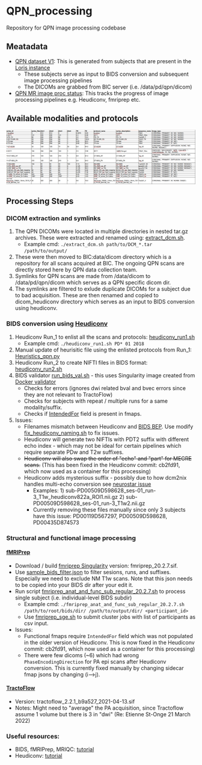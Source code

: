 # QPN_processing
Repository for QPN image processing codebase

## Meatadata
- [QPN dataset V1](metadata/ID_lists/subjects/COPN_loris_imaging_subject_list_11_April_2022.csv): This is generated from subjects that are present in the [Loris instance](https://copn.loris.ca/) 
  -  These subjects serve as input to BIDS conversion and subsequent image processing pipelines
  -  The DICOMs are grabbed from BIC server (i.e. /data/pd/qpn/dicom) 
- [QPN MR image proc status](metadata/ID_lists/subjects/QPN_image_proc_status.csv): This tracks the progress of image processing pipelines e.g. Heudiconv, fmriprep etc. 

## Available modalities and protocols
![QPN MR acq protocols](./metadata/QPN_dicom_protocols.png)

## Processing Steps

### DICOM extraction and symlinks
  1. The QPN DICOMs were located in multiple directories in nested tar.gz archives. These were extracted and renamed using: [extract_dcm.sh](./bids/scripts/extract_dcm.sh). 
     - Example cmd: 
       ``` ./extract_dcm.sh path/to/DCM_*.tar /path/to/output/ ```
  2. These were then moved to BIC:data/dicom directory which is a repository for all scans acquired at BIC. The ongoing QPN scans are directly stored here by QPN data collection team. 
  3. Symlinks for QPN scans are made from /data/dicom to /data/pd/qpn/dicom which serves as a QPN specific dicom dir. 
  4. The symlinks are filtered to exlude duplicate DICOMs for a subject due to bad acquisition. These are then renamed and copied to dicom_heudiconv directory which serves as an input to BIDS conversion using heudiconv.

### BIDS conversion using [Heudiconv](https://heudiconv.readthedocs.io/en/latest/)   
  1. Heudiconv Run_1 to enlist all the scans and protocols: [heudiconv_run1.sh](/bids/scripts/heudiconv_run1.sh)
     - Example cmd: 
       ``` ./heudiconv_run1.sh PD* 01 2018 ```
  2. Manual update of heurisitic file using the enlisted protocols from Run_1: [Heuristics_qpn.py](bids/heuristics/Heuristics_qpn.py)
  3. Heudiconv Run_2 to create NIFTI files in BIDS format: [heudiconv_run2.sh](/bids/scripts/heudiconv_run2.sh)
  4. BIDS validator [run_bids_val.sh](bids/scripts/run_bids_val.sh) - this uses Singularity image created from [Docker validator](https://github.com/bids-standard/bids-validator) 
      - Checks for errors (ignores dwi related bval and bvec errors since they are not relevant to TractoFlow) 
      - Checks for subjects with repeat / multiple runs for a same modality/suffix. 
      - Checks if [IntendedFor](https://github.com/nipy/heudiconv/pull/482) field is present in fmaps.
  5. Issues:
      - Filenames mismatch between Heudiconv and [BIDS BEP](https://github.com/bids-standard/bep001/blob/master/src/04-modality-specific-files/01-magnetic-resonance-imaging-data.md). Use modify [fix_heudiconv_naming.sh](bids/scripts/fix_heudiconv_naming.sh) to fix issues.
      - Heudiconv will generate two NIFTIs with PDT2 suffix with different echo index - which may not be ideal for certain pipelines which require separate PDw and T2w suffixes. 
      - ~~Heudiconv will also swap the order of "echo" and "part" for MEGRE scans.~~ (This has been fixed in the Heudiconv commit: cb2fd91, which now used as a container for this processing)
      - Heudiconv adds mysterious suffix - possibly due to how dcm2nix handles multi-echo conversion see [neurostar issue](https://neurostars.org/t/heudiconv-adding-unspecified-suffix/21450/3) 
        - Examples: 1) sub-PD00509D598628_ses-01_run-3_T1w_heudiconv822a_ROI1.nii.gz 2) sub-PD00509D598628_ses-01_run-3_T1w2.nii.gz
        - Currently removing these files manually since only 3 subjects have this issue: PD00119D567297, PD00509D598628, PD00435D874573

### Structural and functional image processing 
#### [fMRIPrep](https://fmriprep.org/en/stable/)
  - Download / build [fmriprep Singularity](https://fmriprep.org/en/1.5.5/singularity.html) version: fmriprep_20.2.7.sif. 
  - Use [sample_bids_filter.json](fmriprep/sample_bids_filter.json) to filter sesions, runs, and suffixes. Especially we need to exclude NM T1w scans. Note that this json needs to be copied into your BIDS dir after your edit it. 
  - Run script [fmriprep_anat_and_func_sub_regular_20.2.7.sh](fmriprep/scripts/fmriprep_anat_and_func_sub_regular_20.2.7.sh) to process single subject (i.e. individual-level BIDS subdir)
     - Example cmd: 
     ```./fmriprep_anat_and_func_sub_regular_20.2.7.sh /path/to/root/bids/dir/ /path/to/output/dir/ <participant_id>```
     - Use [fmriprep_sge.sh](fmriprep/scripts/fmriprep_sge.sh) to submit cluster jobs with list of participants as csv input.
  - Issues:
     - Functional fmaps require `IntendedFor` field which was not populated in the older version of Heudiconv. This is now fixed in the Heudiconv commit: cb2fd91, which now used as a container for this processing)
     - There were few dicoms (~6) which had wrong `PhaseEncodingDirection` for PA epi scans after Heudiconv conversion. This is currently fixed manually by changing sidecar fmap jsons by changing (i-->j).  

#### [TractoFlow](https://github.com/scilus/tractoflow)
  - Version: tractoflow_2.2.1_b9a527_2021-04-13.sif
  - Notes:  Might need to "average" the PA acquisition, since Tractoflow assume 1 volume but there is 3 in "dwi" (Re: Etienne St-Onge 21 March 2022) 


### Useful resources:
- BIDS, fMRIPrep, MRIQC: [tutorial](https://sarenseeley.github.io/BIDS-fmriprep-MRIQC.html)
- Heudiconv: [tutorial](https://neuroimaging-core-docs.readthedocs.io/en/latest/pages/heudiconv.html)
